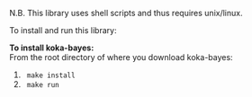 N.B. This library uses shell scripts and thus requires unix/linux.

To install and run this library:

<b>To install koka-bayes:</b> <br />
From the root directory of where you download koka-bayes:
1. <code> make install </code>
2. <code> make run </code>
